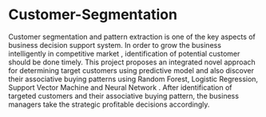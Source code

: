 # Customer-Segmentation
Customer segmentation and pattern extraction is one of the key aspects of business decision support system. 
In order to grow the business intelligently in competitive market , identification of potential customer should be done timely. 
This project proposes an integrated novel approach for determining target customers using predictive model and also discover their associative buying patterns using Random Forest, Logistic Regression, Support Vector Machine and Neural Network  . 
After identification of targeted customers and their associative buying pattern, the business managers take the strategic profitable decisions accordingly.


